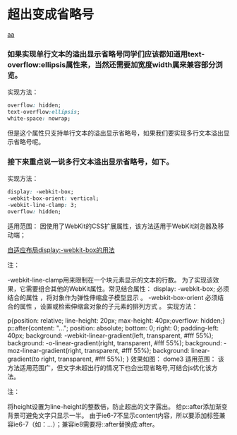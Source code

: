# 超出变成省略号

[aa](http://www.daqianduan.com/6179.html)

### 如果实现单行文本的溢出显示省略号同学们应该都知道用text-overflow:ellipsis属性来，当然还需要加宽度width属来兼容部分浏览。

实现方法：
```css
overflow: hidden;
text-overflow:ellipsis;
white-space: nowrap;
```

但是这个属性只支持单行文本的溢出显示省略号，如果我们要实现多行文本溢出显示省略号呢。

### 接下来重点说一说多行文本溢出显示省略号，如下。

实现方法：
```css
display: -webkit-box;
-webkit-box-orient: vertical;
-webkit-line-clamp: 3;
overflow: hidden;
```

适用范围：
因使用了WebKit的CSS扩展属性，该方法适用于WebKit浏览器及移动端；



[自适应布局display:-webkit-box的用法](https://www.cnblogs.com/zzz-knight/p/11635268.html)




注：

-webkit-line-clamp用来限制在一个块元素显示的文本的行数。 为了实现该效果，它需要组合其他的WebKit属性。常见结合属性：
display: -webkit-box; 必须结合的属性 ，将对象作为弹性伸缩盒子模型显示 。
-webkit-box-orient 必须结合的属性 ，设置或检索伸缩盒对象的子元素的排列方式 。
实现方法：

p{position: relative; line-height: 20px; max-height: 40px;overflow: hidden;}
p::after{content: "..."; position: absolute; bottom: 0; right: 0; padding-left: 40px;
background: -webkit-linear-gradient(left, transparent, #fff 55%);
background: -o-linear-gradient(right, transparent, #fff 55%);
background: -moz-linear-gradient(right, transparent, #fff 55%);
background: linear-gradient(to right, transparent, #fff 55%);
}
效果如图：
dome3
适用范围：
该方法适用范围广，但文字未超出行的情况下也会出现省略号,可结合js优化该方法。

注：

将height设置为line-height的整数倍，防止超出的文字露出。
给p::after添加渐变背景可避免文字只显示一半。
由于ie6-7不显示content内容，所以要添加标签兼容ie6-7（如：<span>…<span/>）；兼容ie8需要将::after替换成:after。